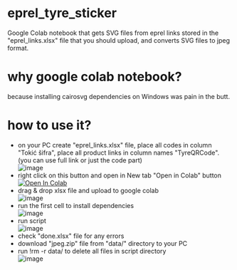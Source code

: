 # eprel_tyre_sticker
Google Colab notebook that gets SVG files from eprel links stored in the "eprel_links.xlsx" file that you should upload, and converts SVG files to jpeg format.

# why google colab notebook?
because installing cairosvg dependencies on Windows was pain in the butt.
# how to use it?
* on your PC create "eprel_links.xlsx" file, place all codes in column "Tokić šifra", place all product links in column names "TyreQRCode". (you can use full link or just the code part)<br>
![image](https://github.com/MarkoNovi/eprel_tyre_sticker/assets/76423352/8a6ba6f0-8152-4846-8b8d-898ad065315d)
* right click on this button and open in New tab  "Open in Colab" button<br>
[![Open In Colab](https://colab.research.google.com/assets/colab-badge.svg)](https://colab.research.google.com/github/MarkoNovi/eprel_tyre_sticker/blob/main/eprel_tyre_stickers.ipynb)
* drag & drop xlsx file and upload to google colab<br>
![image](https://github.com/MarkoNovi/eprel_tyre_sticker/assets/76423352/be8b411b-50ae-4ab3-a806-3f0d807dde9e)
* run the first cell to install dependencies<br>
![image](https://github.com/MarkoNovi/eprel_tyre_sticker/assets/76423352/b7fbb7d5-6105-4741-9056-3ab0c4c7ffe5)
* run script<br>
![image](https://github.com/MarkoNovi/eprel_tyre_sticker/assets/76423352/9d7e03ab-03a6-41c1-987d-00bc23e888cd)
* check "done.xlsx" file for any errors
* download "jpeg.zip" file from "data/" directory to your PC
* run !rm -r data/ to delete all files in script directory<br>
![image](https://github.com/MarkoNovi/eprel_tyre_sticker/assets/76423352/335f8565-b7fa-46b7-ab11-0f7a71a821c1)
